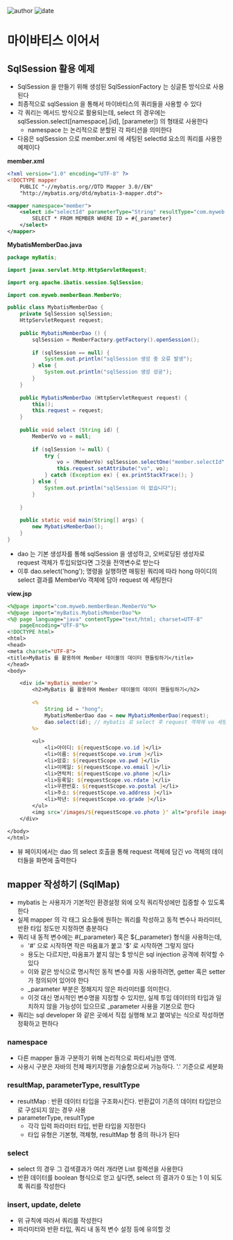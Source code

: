 ﻿
![author](https://img.shields.io/badge/author-daesungRa-lightgray.svg?style=flat-square)
![date](https://img.shields.io/badge/date-190226-lightgray.svg?style=flat-square)

# 마이바티스 이어서

## SqlSession 활용 예제

- SqlSession 을 만들기 위해 생성된 SqlSessionFactory 는 싱글톤 방식으로 사용된다
- 최종적으로 sqlSession 을 통해서 마이바티스의 쿼리들을 사용할 수 있다
- 각 쿼리는 메서드 방식으로 활용되는데, select 의 경우에는 sqlSession.select([namespace].[id], [parameter]) 의 형태로 사용한다
	* namespace 는 논리적으로 분할된 각 파티션을 의미한다
- 다음은 sqlSession 으로 member.xml 에 세팅된 selectId 요소의 쿼리를 사용한 예제이다

**member.xml**
```XML
<?xml version="1.0" encoding="UTF-8" ?>
<!DOCTYPE mapper
	PUBLIC "-//mybatis.org//DTD Mapper 3.0//EN"
	"http://mybatis.org/dtd/mybatis-3-mapper.dtd">

<mapper namespace="member">
	<select id="selectId" parameterType="String" resultType="com.myweb.memberBean.MemberVo">
		SELECT * FROM MEMBER WHERE ID = #{_parameter}
	</select>
</mapper>
```

**MybatisMemberDao.java**
```JAVA
package myBatis;

import javax.servlet.http.HttpServletRequest;

import org.apache.ibatis.session.SqlSession;

import com.myweb.memberBean.MemberVo;

public class MybatisMemberDao {
	private SqlSession sqlSession;
	HttpServletRequest request;
	
	public MybatisMemberDao () {
		sqlSession = MemberFactory.getFactory().openSession();
		
		if (sqlSession == null) {
			System.out.println("sqlSession 생성 중 오류 발생");
		} else {
			System.out.println("sqlSession 생성 성공");
		}
	}
	
	public MybatisMemberDao (HttpServletRequest request) {
		this();
		this.request = request;
	}
	
	public void select (String id) {
		MemberVo vo = null;
		
		if (sqlSession != null) {
			try {
				vo = (MemberVo) sqlSession.selectOne("member.selectId", id);
				this.request.setAttribute("vo", vo);
			} catch (Exception ex) { ex.printStackTrace(); }
		} else {
			System.out.println("sqlSession 이 없습니다");
		}
		
	}
	
	public static void main(String[] args) {
		new MybatisMemberDao();
	}
}

```

- dao 는 기본 생성자를 통해 sqlSession 을 생성하고, 오버로딩된 생성자로 request 객체가 투입되었다면 그것을 전역변수로 받는다
- 이후 dao.select('hong'); 명령을 실행하면 매핑된 쿼리에 따라 hong 아이디의 select 결과를 MemberVo 객체에 담아 request 에 세팅한다

**view.jsp**
```JSP
<%@page import="com.myweb.memberBean.MemberVo"%>
<%@page import="myBatis.MybatisMemberDao"%>
<%@ page language="java" contentType="text/html; charset=UTF-8"
    pageEncoding="UTF-8"%>
<!DOCTYPE html>
<html>
<head>
<meta charset="UTF-8">
<title>MyBatis 를 활용하여 Member 테이블의 데이터 핸들링하기</title>
</head>
<body>

	<div id='myBatis_member'>
		<h2>MyBatis 를 활용하여 Member 테이블의 데이터 핸들링하기</h2>
		
		<%
			String id = "hong";
			MybatisMemberDao dao = new MybatisMemberDao(request);
			dao.select(id); // mybatis 로 select 후 request 객체에 vo 세팅
		%>
		
		<ul>
			<li>아이디: ${requestScope.vo.id }</li>
			<li>이름: ${requestScope.vo.irum }</li>
			<li>암호: ${requestScope.vo.pwd }</li>
			<li>이메일: ${requestScope.vo.email }</li>
			<li>연락처: ${requestScope.vo.phone }</li>
			<li>등록일: ${requestScope.vo.rdate }</li>
			<li>우편번호: ${requestScope.vo.postal }</li>
			<li>주소: ${requestScope.vo.address }</li>
			<li>학년: ${requestScope.vo.grade }</li>
		</ul>
		<img src='/images/${requestScope.vo.photo }' alt="profile image" />
	</div>

</body>
</html>
```

- 뷰 페이지에서는 dao 의 select 호출을 통해 request 객체에 담긴 vo 객체의 데이터들을 화면에 출력한다

## mapper 작성하기 (SqlMap)

- mybatis 는 사용자가 기본적인 환경설정 외에 오직 쿼리작성에만 집중할 수 있도록 한다
- 실제 mapper 의 각 태그 요소들에 원하는 쿼리를 작성하고 동적 변수나 파라미터, 반환 타입 정도만 지정하면 충분하다
- 쿼리 내 동적 변수에는 #{_parameter} 혹은 ${_parameter} 형식을 사용하는데,
	* '#' 으로 시작하면 작은 따옴표가 붙고 '$' 로 시작하면 그렇지 않다
	* 용도는 다르지만, 따옴표가 붙지 않는 $ 방식은 sql injection 공격에 취약할 수 있다
	* 이와 같은 방식으로 명시적인 동적 변수를 자동 사용하려면, getter 혹은 setter 가 정의되어 있어야 한다
	* _parameter 부분은 정해지지 않은 파라미터를 의미한다.
	* 이것 대신 명시적인 변수명을 지정할 수 있지만, 실제 투입 데이터의 타입과 일치하지 않을 가능성이 있으므로 _parameter 사용을 기본으로 한다
- 쿼리는 sql developer 와 같은 곳에서 직접 실행해 보고 붙여넣는 식으로 작성하면 정확하고 편하다

### namespace

- 다른 mapper 들과 구분하기 위해 논리적으로 파티셔닝한 영역.
-  사용시 구분은 자바의 전체 패키지명을 기술함으로써 가능하다. '.' 기준으로 세분화

### resultMap, parameterType, resultType

- resultMap : 반환 데이터 타입을 구조화시킨다. 반환값이 기존의 데이터 타입만으로 구성되지 않는 경우 사용
- parameterType, resultType
	* 각각 입력 파라미터 타입, 반환 타입을 지정한다
	* 타입 유형은 기본형, 객체형, resultMap 형 중의 하나가 된다

### select

- select 의 경우 그 검색결과가 여러 개라면 List 컬렉션을 사용한다
- 반환 데이터를 boolean 형식으로 얻고 싶다면, select 의 결과가 0 또는 1 이 되도록 쿼리를 작성한다


### insert, update, delete

- 위 규칙에 따라서 쿼리를 작성한다
- 파라미터와 반환 타입, 쿼리 내 동적 변수 설정 등에 유의할 것








